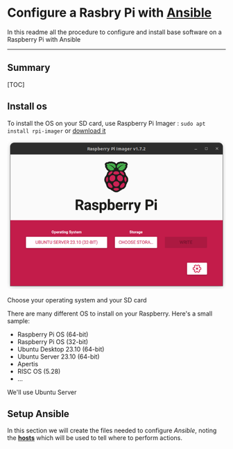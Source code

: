 # Configure a Rasbry Pi with [Ansible](https://www.ansible.com/)

In this readme all the procedure to configure and install base software on a Raspberry Pi with Ansible

---

## Summary

[TOC]

## Install os

To install the OS on your SD card, use Raspberry Pi Imager : `sudo apt install rpi-imager` or [download it](https://www.raspberrypi.com/software/)

![Raspberry Pi Imager](imager.png)

Choose your operating system and your SD card

There are many different OS to install on your Raspberry. Here's a small sample:

-   Raspberry Pi OS (64-bit)
-   Raspberry Pi OS (32-bit)
-   Ubuntu Desktop 23.10 (64-bit)
-   Ubuntu Server 23.10 (64-bit)
-   Apertis
-   RISC OS (5.28)
-   ...

We'll use Ubuntu Server

## Setup Ansible

In this section we will create the files needed to configure _Ansible_, noting the [**hosts**](####hosts) which will be used to tell where to perform actions.
